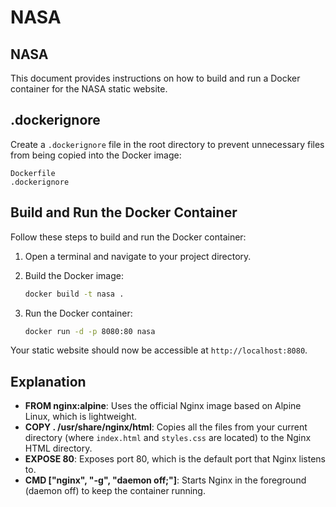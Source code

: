 # NASA

## NASA

This document provides instructions on how to build and run a Docker container for the NASA static website.

## .dockerignore

Create a `.dockerignore` file in the root directory to prevent unnecessary files from being copied into the Docker image:

```
Dockerfile
.dockerignore
```

## Build and Run the Docker Container

Follow these steps to build and run the Docker container:

1. Open a terminal and navigate to your project directory.

2. Build the Docker image:

   ```sh
   docker build -t nasa .
   ```

3. Run the Docker container:

   ```sh
   docker run -d -p 8080:80 nasa
   ```

Your static website should now be accessible at `http://localhost:8080`.

## Explanation

- **FROM nginx:alpine**: Uses the official Nginx image based on Alpine Linux, which is lightweight.
- **COPY . /usr/share/nginx/html**: Copies all the files from your current directory (where `index.html` and `styles.css` are located) to the Nginx HTML directory.
- **EXPOSE 80**: Exposes port 80, which is the default port that Nginx listens to.
- **CMD ["nginx", "-g", "daemon off;"]**: Starts Nginx in the foreground (daemon off) to keep the container running.
